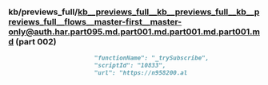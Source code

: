 ### kb/previews_full/kb__previews_full__kb__previews_full__kb__previews_full__flows__master-first__master-only@auth.har.part095.md.part001.md.part001.md.part001.md (part 002)

```md
                        "functionName": "_trySubscribe",
                        "scriptId": "10833",
                        "url": "https://n958200.al
```

```
